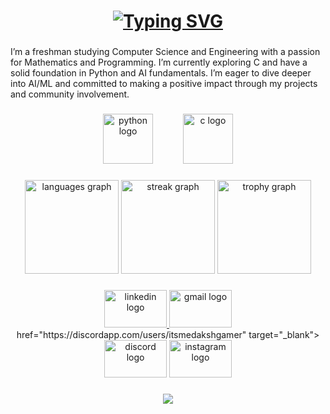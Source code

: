 <h1 align="center">
<a href="https://git.io/typing-svg"><img src="https://readme-typing-svg.demolab.com?font=Fira+Code&size=38&duration=6000&pause=2000&color=F2F722&vCenter=true&width=1150&lines=Hi+%F0%9F%91%8B%2C+I%E2%80%99m+Daksh+Aggarwal%2C+a+passionate+programming+enthusiast+" alt="Typing SVG" /></a>
  </a>
</h1>

###

<p align="left">I’m a freshman studying Computer Science and Engineering with a passion for Mathematics and Programming. I’m currently exploring C and have a solid foundation in Python and AI fundamentals. I’m eager to dive deeper into AI/ML and committed to making a positive impact through my projects and community involvement.</p>

###

<div align="center">
  <img src="https://cdn.jsdelivr.net/gh/devicons/devicon/icons/python/python-original.svg" height="80" alt="python logo"  />
  <img width="40" />
  <img src="https://cdn.jsdelivr.net/gh/devicons/devicon/icons/c/c-original.svg" height="80" alt="c logo"  />
</div>

###

<div align="center">
  <img src="https://github-readme-stats.vercel.app/api/top-langs?username=Daksh-Aggarwal&locale=en&hide_title=false&layout=compact&card_width=320&langs_count=5&theme=radical&hide_border=false&order=2" height="150" alt="languages graph"  />
  <img src="https://streak-stats.demolab.com?user=Daksh-Aggarwal&locale=en&mode=daily&theme=radical&hide_border=false&border_radius=5&order=3" height="150" alt="streak graph"  />
  <img src="https://github-profile-trophy.vercel.app?username=Daksh-Aggarwal&theme=radical&column=3&row=1&margin-w=8&margin-h=8&no-bg=true&no-frame=true&order=4" height="150" alt="trophy graph"  />
</div>

###

<div align="center">
  <a href="https://www.linkedin.com/in/dakshaggarwal7/" target="_blank">
    <img src="https://raw.githubusercontent.com/maurodesouza/profile-readme-generator/master/src/assets/icons/social/linkedin/default.svg" width="100" height="60" alt="linkedin logo"  />
  </a>
  <a href="mailto:dakshaggarwal2006@gmail.com?subject=Hello&body=Hi%20Daksh,%20I%20would%20like%20to%20connect%20with%20you." target="_blank">
    <img src="https://raw.githubusercontent.com/maurodesouza/profile-readme-generator/master/src/assets/icons/social/gmail/default.svg" width="100" height="60" alt="gmail logo"  />
  </a>href="https://discordapp.com/users/itsmedakshgamer" target="_blank">
  <img src="https://raw.githubusercontent.com/maurodesouza/profile-readme-generator/master/src/assets/icons/social/discord/default.svg" width="100" height="60" alt="discord logo" />
  <a href="https://instagram.com/daksh.fr" target="_blank">
    <img src="https://raw.githubusercontent.com/maurodesouza/profile-readme-generator/master/src/assets/icons/social/instagram/default.svg" width="100" height="60" alt="instagram logo"  />
  </a>
</div>

###

<div align="center">
  <img src="https://profile-counter.glitch.me/Daksh-Aggarwal/count.svg?"  />
</div>

###
